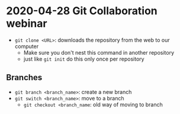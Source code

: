 # 2020-04-28 Git Collaboration webinar

- `git clone <URL>`: downloads the repository from the web to our computer
    - Make sure you don't nest this command in another repository
    - just like `git init` do this only once per repository

## Branches

- `git branch <branch_name>`: create a new branch
- `git switch <branch_name>`: move to a branch
    - `git checkout <branch_name`: old way of moving to branch
